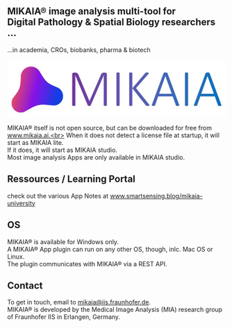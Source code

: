 ## MIKAIA&reg; image analysis multi-tool for <br> Digital Pathology & Spatial Biology researchers ...
...in academia, CROs, biobanks, pharma & biotech<br>
<br>
![Alt text](https://github.com/MIKAIA-projects/.github/blob/main/profile/mikaia.jpg?raw=true "Title")
<br>

MIKAIA&reg; itself is not open source, but can be downloaded for free from www.mikaia.ai.<br>
When it does not detect a license file at startup, it will start as MIKAIA lite.<br>
If it does, it will start as MIKAIA studio.<br>
Most image analysis Apps are only available in MIKAIA studio. 

## Ressources / Learning Portal
check out the various App Notes at www.smartsensing.blog/mikaia-university

## OS
MIKAIA&reg; is available for Windows only. 
<br>
A MIKAIA&reg; App plugin can run on any other OS, though, inlc. Mac OS or Linux.<br> 
The plugin communicates with MIKAIA&reg; via a REST API.

## Contact
To get in touch, email to mikaia@iis.fraunhofer.de.<br>
MIKAIA&reg; is developed by the Medical Image Analysis (MIA) research group<br>
of Fraunhofer IIS in Erlangen, Germany.
